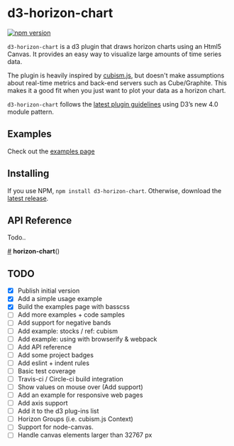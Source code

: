 # d3-horizon-chart

[![npm version](https://badge.fury.io/js/d3-horizon-chart.svg)](http://badge.fury.io/js/d3-horizon-chart)

`d3-horizon-chart` is a d3 plugin that draws horizon charts using an Html5 Canvas.
It provides an easy way to visualize large amounts of time series data.

The plugin is heavily inspired by [cubism.js](https://square.github.io/cubism/), but doesn't make assumptions about real-time metrics and back-end servers such as Cube/Graphite.
This makes it a good fit when you just want to plot your data as a horizon chart.

`d3-horizon-chart` follows the [latest plugin guidelines](https://bost.ocks.org/mike/d3-plugin/) using D3’s new 4.0 module pattern.

## Examples

Check out the [examples page](http://kmandov.github.io/d3-horizon-chart/)


## Installing

If you use NPM, `npm install d3-horizon-chart`. Otherwise, download the [latest release](https://github.com/kmandov/d3-horizon-chart/releases/latest).

## API Reference

Todo..

<a href="#horizon-chart" name="horizon-chart">#</a> <b>horizon-chart</b>()


## TODO

- [x] Publish initial version
- [x] Add a simple usage example
- [x] Build the examples page with basscss
- [ ] Add more examples + code samples
- [ ] Add support for negative bands
- [ ] Add example: stocks / ref: cubism
- [ ] Add example: using with browserify & webpack
- [ ] Add API reference
- [ ] Add some project badges
- [ ] Add eslint + indent rules
- [ ] Basic test coverage
- [ ] Travis-ci / Circle-ci build integration
- [ ] Show values on mouse over (Add support)
- [ ] Add an example for responsive web pages
- [ ] Add axis support
- [ ] Add it to the d3 plug-ins list
- [ ] Horizon Groups (i.e. cubism.js Context)
- [ ] Support for node-canvas.
- [ ] Handle canvas elements larger than 32767 px

